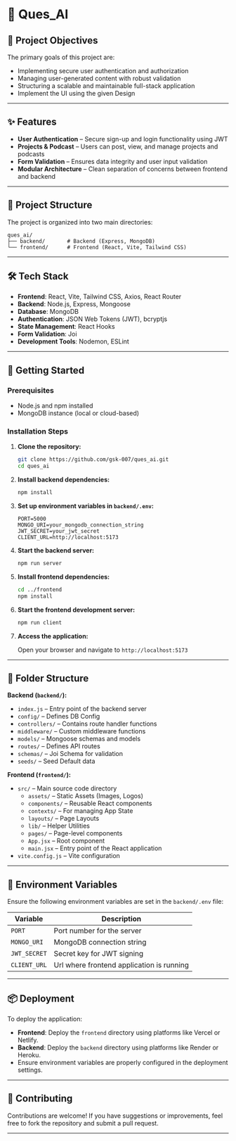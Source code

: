 # 🧠 Ques_AI

## 🎯 Project Objectives

The primary goals of this project are:

- Implementing secure user authentication and authorization
- Managing user-generated content with robust validation
- Structuring a scalable and maintainable full-stack application
- Implement the UI using the given Design

---

## ✨ Features

- **User Authentication** – Secure sign-up and login functionality using JWT
- **Projects & Podcast** – Users can post, view, and manage projects and podcasts
- **Form Validation** – Ensures data integrity and user input validation
- **Modular Architecture** – Clean separation of concerns between frontend and backend

---

## 🧱 Project Structure

The project is organized into two main directories:

```
ques_ai/
├── backend/       # Backend (Express, MongoDB)
└── frontend/      # Frontend (React, Vite, Tailwind CSS)
```

---

## 🛠️ Tech Stack

- **Frontend**: React, Vite, Tailwind CSS, Axios, React Router
- **Backend**: Node.js, Express, Mongoose
- **Database**: MongoDB
- **Authentication**: JSON Web Tokens (JWT), bcryptjs
- **State Management**: React Hooks
- **Form Validation**: Joi
- **Development Tools**: Nodemon, ESLint

---

## 🚀 Getting Started

### Prerequisites

- Node.js and npm installed
- MongoDB instance (local or cloud-based)

### Installation Steps

1. **Clone the repository:**

   ```bash
   git clone https://github.com/gsk-007/ques_ai.git
   cd ques_ai
   ```

2. **Install backend dependencies:**

   ```bash
   npm install
   ```

3. **Set up environment variables in `backend/.env`:**

   ```env
   PORT=5000
   MONGO_URI=your_mongodb_connection_string
   JWT_SECRET=your_jwt_secret
   CLIENT_URL=http://localhost:5173
   ```

4. **Start the backend server:**

   ```bash
   npm run server
   ```

5. **Install frontend dependencies:**

   ```bash
   cd ../frontend
   npm install
   ```

6. **Start the frontend development server:**

   ```bash
   npm run client
   ```

7. **Access the application:**

   Open your browser and navigate to `http://localhost:5173`

---

## 📁 Folder Structure

**Backend (`backend/`):**

- `index.js` – Entry point of the backend server
- `config/` – Defines DB Config
- `controllers/` – Contains route handler functions
- `middleware/` – Custom middleware functions
- `models/` – Mongoose schemas and models
- `routes/` – Defines API routes
- `schemas/` – Joi Schema for validation
- `seeds/` – Seed Default data

**Frontend (`frontend/`):**

- `src/` – Main source code directory
  - `assets/` – Static Assets (Images, Logos)
  - `components/` – Reusable React components
  - `contexts/` – For managing App State
  - `layouts/` – Page Layouts
  - `lib/` – Helper Utilities
  - `pages/` – Page-level components
  - `App.jsx` – Root component
  - `main.jsx` – Entry point of the React application
- `vite.config.js` – Vite configuration

---

## 🔐 Environment Variables

Ensure the following environment variables are set in the `backend/.env` file:

| Variable     | Description                               |
| ------------ | ----------------------------------------- |
| `PORT`       | Port number for the server                |
| `MONGO_URI`  | MongoDB connection string                 |
| `JWT_SECRET` | Secret key for JWT signing                |
| `CLIENT_URL` | Url where frontend application is running |

---

## 📦 Deployment

To deploy the application:

- **Frontend**: Deploy the `frontend` directory using platforms like Vercel or Netlify.
- **Backend**: Deploy the `backend` directory using platforms like Render or Heroku.
- Ensure environment variables are properly configured in the deployment settings.

---

## 🤝 Contributing

Contributions are welcome! If you have suggestions or improvements, feel free to fork the repository and submit a pull request.

---

